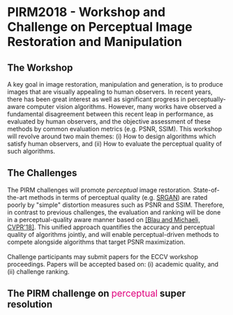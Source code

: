 # PIRM2018 - Workshop and Challenge on  Perceptual Image Restoration  and Manipulation

## The Workshop
A key goal in image restoration, manipulation and generation, is to produce images that are visually appealing to human observers. In recent years, there has been great interest as well as significant progress in perceptually-aware computer vision algorithms. However, many works have observed a fundamental disagreement between this recent leap in performance, as evaluated by human observers, and the objective assessment of these methods by common evaluation metrics (e.g. PSNR, SSIM). This workshop will revolve around two main themes: (i) How to design algorithms which satisfy human observers, and (ii) How to evaluate the perceptual quality of such algorithms.

## The Challenges
The PIRM challenges will promote <i>perceptual</i> image restoration. State-of-the-art methods in terms of perceptual quality (e.g. <a href="https://arxiv.org/abs/1609.04802" target="_blank">SRGAN</a>) are rated poorly by "simple" distortion measures such as PSNR and SSIM. Therefore, in contrast to previous challenges, the evaluation and ranking will be done in a perceptual-quality aware manner based on <a href="https://arxiv.org/abs/1711.06077" target="_blank">[Blau and Michaeli, CVPR'18]</a>. This unified approach quantifies the accuracy and perceptual quality of algorithms jointly, and will enable perceptual-driven methods to compete alongside algorithms that target PSNR maximization.<br><br><!-- Prizes will be awarded to the challenge winners. In addition, c--> Challenge participants may submit papers for the ECCV workshop proceedings. Papers will be accepted based on: (i) academic quality, and (ii) challenge ranking.

## The PIRM challenge on <text style="font-weight:400; color:#E00A80">perceptual</text> super resolution
